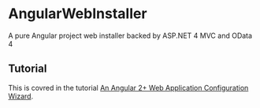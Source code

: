 # AngularWebInstaller
A pure Angular project web installer backed by ASP.NET 4 MVC and OData 4

## Tutorial

This is covred in the tutorial [An Angular 2+ Web Application Configuration Wizard](http://lightswitchhelpwebsite.com/Blog/tabid/61/EntryId/3301/An-Angular-2-Web-Application-Configuration-Wizard.aspx).
